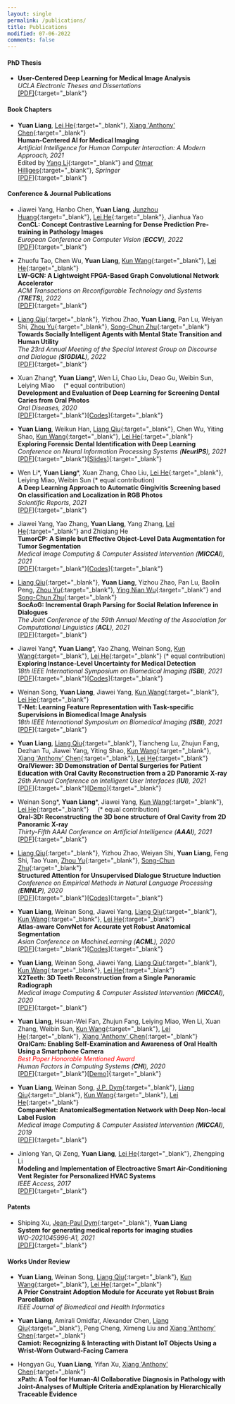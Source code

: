 ```yaml
---
layout: single
permalink: /publications/
title: Publications
modified: 07-06-2022
comments: false
---
```



#### PhD Thesis

+ **User-Centered Deep Learning for Medical Image Analysis** \
  *UCLA Electronic Theses and Dissertations*\
  [[PDF]](https://escholarship.org/uc/item/5936054z){:target="_blank"}

#### Book Chapters

+ **Yuan Liang**, [Lei He][HL]{:target="_blank"}, [Xiang 'Anthony' Chen][CX]{:target="_blank"}\
  **Human-Centered AI for Medical Imaging** \
  *Artificial Intelligence for Human Computer Interaction: A Modern Approach, 2021*\
  Edited by [Yang Li][LY]{:target="_blank"} and [Otmar Hilliges][OH]{:target="_blank"}, *Springer*\
  [[PDF]](https://www.springer.com/gp/book/9783030826802){:target="_blank"}

#### Conference & Journal Publications

+ Jiawei Yang, Hanbo Chen, **Yuan Liang**, [Junzhou Huang][JZH]{:target="_blank"}, [Lei He][HL]{:target="_blank"}, Jianhua Yao\
  **ConCL: Concept Contrastive Learning for Dense Prediction Pre-training in Pathology Images**\
  *European Conference on Computer Vision (**ECCV**), 2022*\
  [[PDF]](https://liangyuandg.github.io/404/){:target="_blank"}

+ Zhuofu Tao, Chen Wu, **Yuan Liang**, [Kun Wang][WK]{:target="_blank"}, [Lei He][HL]{:target="_blank"}\
  **LW-GCN: A Lightweight FPGA-Based Graph Convolutional Network Accelerator**\
  *ACM Transactions on Reconfigurable Technology and Systems (**TRETS**), 2022*\
  [[PDF]](https://arxiv.org/pdf/2111.03184.pdf){:target="_blank"}

+ [Liang Qiu][QL]{:target="_blank"}, Yizhou Zhao, **Yuan Liang**, Pan Lu, Weiyan Shi, [Zhou Yu][YZ]{:target="_blank"}, [Song-Chun Zhu][ZSC]{:target="_blank"}\
  **Towards Socially Intelligent Agents with Mental State Transition and Human Utility**\
  *The 23rd Annual Meeting of the Special Interest Group on Discourse and Dialogue (**SIGDIAL**), 2022*\
  [[PDF]](https://arxiv.org/abs/2103.07011){:target="_blank"}

+ Xuan Zhang\*, **Yuan Liang**\*, Wen Li, Chao Liu, Deao Gu, Weibin Sun, Leiying Miao  &nbsp;&nbsp;&nbsp; (\* equal contribution)\
  **Development and Evaluation of Deep Learning for Screening Dental Caries from Oral Photos**\
  *Oral Diseases, 2020*\
  [[PDF]](https://onlinelibrary.wiley.com/doi/abs/10.1111/odi.13735?af=R){:target="_blank"}[[Codes]](https://github.com/liangyuandg/DLCariesScreen){:target="_blank"}

+ **Yuan Liang**, Weikun Han, [Liang Qiu][QL]{:target="_blank"}, Chen Wu, Yiting Shao, [Kun Wang][WK]{:target="_blank"}, [Lei He][HL]{:target="_blank"}\
  **Exploring Forensic Dental Identification with Deep Learning**\
  *Conference on Neural Information Processing Systems (**NeurIPS**), 2021*\
  [[PDF]](https://proceedings.neurips.cc/paper/2021/hash/1a423f7c07a179ec243e82b0c017a034-Abstract.html){:target="_blank"}[[Slides]](https://slideslive.com/38968802/exploring-forensic-dental-identification-with-deep-learning?ref=recommended){:target="_blank"}

+ Wen Li\*, **Yuan Liang**\*, Xuan Zhang, Chao Liu, [Lei He][HL]{:target="_blank"}, Leiying Miao, Weibin Sun (\* equal contribution)\
  **A Deep Learning Approach to Automatic Gingivitis Screening based On classification and Localization in RGB Photos**\
  *Scientific Reports, 2021*\
  [[PDF]](https://www.researchsquare.com/article/rs-117989/v1){:target="_blank"}

+ Jiawei Yang, Yao Zhang, **Yuan Liang**, Yang Zhang, [Lei He][HL]{:target="_blank"} and Zhiqiang He\
  **TumorCP: A Simple but Effective Object-Level Data Augmentation for Tumor Segmentation**\
  *Medical Image Computing & Computer Assisted Intervention (**MICCAI**), 2021*\
  [[PDF]](https://www.researchgate.net/publication/353375146_TumorCP_A_Simple_but_Effective_Object-Level_Data_Augmentation_for_Tumor_Segmentation){:target="_blank"}[[Codes]](https://github.com/YaoZhang93/TumorCP){:target="_blank"}

+ [Liang Qiu][QL]{:target="_blank"}, **Yuan Liang**, Yizhou Zhao, Pan Lu, Baolin Peng, [Zhou Yu][YZ]{:target="_blank"}, [Ying Nian Wu][WYN]{:target="_blank"} and [Song-Chun Zhu][ZSC]{:target="_blank"}\
  **SocAoG: Incremental Graph Parsing for Social Relation Inference in Dialogues**\
  *The Joint Conference of the 59th Annual Meeting of the Association for Computational Linguistics (**ACL**), 2021*\
  [[PDF]](https://arxiv.org/abs/2106.01006){:target="_blank"}

+ Jiawei Yang\*, **Yuan Liang**\*, Yao Zhang, Weinan Song, [Kun Wang][WK]{:target="_blank"}, [Lei He][HL]{:target="_blank"} (\* equal contribution)\
  **Exploring Instance-Level Uncertainty for Medical Detection**\
  *18th IEEE International Symposium on Biomedical Imaging (**ISBI**), 2021*\
  [[PDF]](https://arxiv.org/abs/2012.12880){:target="_blank"}[[Codes]](https://github.com/Jiawei-Yang/Exploring-Instance-Level-Uncertainty-for-Bounding-Box-Based-Medical-Detection){:target="_blank"}

+ Weinan Song, **Yuan Liang**, Jiawei Yang, [Kun Wang][WK]{:target="_blank"}, [Lei He][HL]{:target="_blank"}\
  **T-Net: Learning Feature Representation with Task-specific Supervisions in Biomedical Image Analysis**\
  *18th IEEE International Symposium on Biomedical Imaging (**ISBI**), 2021*\
  [[PDF]](https://arxiv.org/abs/2002.08406){:target="_blank"}

+ **Yuan Liang**, [Liang Qiu][QL]{:target="_blank"}, Tiancheng Lu, Zhujun Fang, Dezhan Tu, Jiawei Yang, Yiting Shao, [Kun Wang][WK]{:target="_blank"}, [Xiang 'Anthony' Chen][CX]{:target="_blank"}, [Lei He][HL]{:target="_blank"}\
  **OralViewer: 3D Demonstration of Dental Surgeries for Patient Education with Oral Cavity Reconstruction from a 2D Panoramic X-ray**\
  *26th Annual Conference on Intelligent User Interfaces (**IUI**), 2021*\
  [[PDF]](https://dl.acm.org/doi/abs/10.1145/3397481.3450695){:target="_blank"}[[Demo]](https://vimeo.com/553825921){:target="_blank"}

+ Weinan Song\*, **Yuan Liang**\*, Jiawei Yang, [Kun Wang][WK]{:target="_blank"}, [Lei He][HL]{:target="_blank"}  &nbsp;&nbsp;&nbsp; (\* equal contribution)\
  **Oral-3D: Reconstructing the 3D bone structure of Oral Cavity from 2D Panoramic X-ray**\
  *Thirty-Fifth AAAI Conference on Artificial Intelligence (**AAAI**), 2021*\
  [[PDF]](https://arxiv.org/abs/2003.08413){:target="_blank"}

+ [Liang Qiu][QL]{:target="_blank"}, Yizhou Zhao, Weiyan Shi, **Yuan Liang**, Feng Shi, Tao Yuan, [Zhou Yu][YZ]{:target="_blank"}, [Song-Chun Zhu][ZSC]{:target="_blank"}\
  **Structured Attention for Unsupervised Dialogue Structure Induction**\
  *Conference on Empirical Methods in Natural Language Processing (**EMNLP**), 2020*\
  [[PDF]](https://arxiv.org/abs/2009.08552){:target="_blank"}[[Codes]](https://github.com/Liang-Qiu/SVRNN-dialogues){:target="_blank"}

+ **Yuan Liang**, Weinan Song, Jiawei Yang, [Liang Qiu][QL]{:target="_blank"}, [Kun Wang][WK]{:target="_blank"}, [Lei He][HL]{:target="_blank"}\
  **Atlas-aware ConvNet for Accurate yet Robust Anatomical Segmentation**\
  *Asian Conference on MachineLearning (**ACML**), 2020*\
  [[PDF]](http://proceedings.mlr.press/v129/liang20a.html){:target="_blank"}[[Codes]](https://github.com/liangyuandg/CAM){:target="_blank"}

+ **Yuan Liang**, Weinan Song, Jiawei Yang, [Liang Qiu][QL]{:target="_blank"}, [Kun Wang][WK]{:target="_blank"}, [Lei He][HL]{:target="_blank"}\
  **X2Teeth: 3D Teeth Reconstruction from a Single Panoramic Radiograph**\
  *Medical Image Computing & Computer Assisted Intervention (**MICCAI**), 2020*\
  [[PDF]](https://link.springer.com/chapter/10.1007/978-3-030-59713-9_39){:target="_blank"}

+ **Yuan Liang**, Hsuan-Wei Fan, Zhujun Fang, Leiying Miao, Wen Li, Xuan Zhang, Weibin Sun, [Kun Wang][WK]{:target="_blank"}, [Lei He][HL]{:target="_blank"}, [Xiang 'Anthony' Chen][CX]{:target="_blank"}\
  **OralCam: Enabling Self-Examination and Awareness of Oral Health Using a Smartphone Camera**\
  *<span style="color:red">Best Paper Honorable Mentioned Award</span>*\
  *Human Factors in Computing Systems (**CHI**), 2020*\
  [[PDF]](https://dl.acm.org/doi/10.1145/3313831.3376238){:target="_blank"}[[Demo]](https://vimeo.com/416571045){:target="_blank"}

+ **Yuan Liang**, Weinan Song, [J.P. Dym][JPD]{:target="_blank"}, [Liang Qiu][QL]{:target="_blank"}, [Kun Wang][WK]{:target="_blank"}, [Lei He][HL]{:target="_blank"}\
  **CompareNet: AnatomicalSegmentation Network with Deep Non-local Label Fusion**\
  *Medical Image Computing & Computer Assisted Intervention (**MICCAI**), 2019*\
  [[PDF]](https://arxiv.org/abs/1910.04797){:target="_blank"}

+ Jinlong Yan, Qi Zeng, **Yuan Liang**, [Lei He][HL]{:target="_blank"}, Zhengping Li\
  **Modeling and Implementation of Electroactive Smart Air-Conditioning Vent Register for Personalized HVAC Systems**\
  *IEEE Access, 2017*\
  [[PDF]](https://ieeexplore.ieee.org/abstract/document/7842608/){:target="_blank"}

<!-- + Qiang Zhu, **Yuan Liang**, Zhijiang Shao\
  **Dumpling cooking-modeling and simulation**\
  *IFAC Symposium on Advanced Control of Chemical Processes (ADCHEM2015)*\
  [[PDF]](https://liangyuandg.github.io/404/){:target="_blank"}[[Code]](https://liangyuandg.github.io/404/){:target="_blank"} -->

#### Patents

+ Shiping Xu, [Jean-Paul Dym][JPD]{:target="_blank"}, **Yuan Liang**\
  **System for generating medical reports for imaging studies**\
  *WO-2021045996-A1, 2021*\
  [[PDF]](https://patentimages.storage.googleapis.com/0f/36/85/bab285a63baebc/US20210074427A1.pdf){:target="_blank"}

#### Works Under Review

+ **Yuan Liang**, Weinan Song, [Liang Qiu][QL]{:target="_blank"}, [Kun Wang][WK]{:target="_blank"}, [Lei He][HL]{:target="_blank"}\
  **A Prior Constraint Adoption Module for Accurate yet Robust Brain Parcellation**\
  *IEEE Journal of Biomedical and Health Informatics*

+ **Yuan Liang**, Amirali Omidfar, Alexander Chen, [Liang Qiu][QL]{:target="_blank"}, Peng Cheng, Ximeng Liu and [Xiang 'Anthony' Chen][CX]{:target="_blank"}\
  **Camiot: Recognizing & Interacting with Distant IoT Objects Using a Wrist-Worn Outward-Facing Camera**

+ Hongyan Gu, **Yuan Liang**, Yifan Xu, [Xiang 'Anthony' Chen][CX]{:target="_blank"}\
**xPath: A Tool for Human-AI Collaborative Diagnosis in Pathology with Joint-Analyses of Multiple Criteria andExplanation by Hierarchically Traceable Evidence**




[QL]: https://www.lqiu.info/
[YZ]: http://www.cs.columbia.edu/~zhouyu/
[HL]: http://eda.ee.ucla.edu/
[CX]: https://xac.is/
[WYN]: http://www.stat.ucla.edu/~ywu/
[ZSC]: http://www.stat.ucla.edu/~sczhu/
[WK]: http://eda.ee.ucla.edu/people/kun-wang/index.html
[JPD]: https://www.jpdym.net/
[LY]: http://yangl.org/ 
[OH]: https://ait.ethz.ch/ 
[JZH]: https://ranger.uta.edu/~huang/